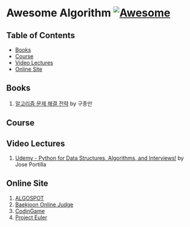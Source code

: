 # Awesome Algorithm [![Awesome](https://cdn.rawgit.com/sindresorhus/awesome/d7305f38d29fed78fa85652e3a63e154dd8e8829/media/badge.svg)](https://github.com/sindresorhus/awesome)


## Table of Contents

- [Books](#books)
- [Course](#course)
- [Video Lectures](#video-lectures)
- [Online Site](#online-site)

## Books

1. [알고리즘 문제 해결 전략](http://www.aladin.co.kr/shop/wproduct.aspx?ItemId=21089176) by 구종만

## Course

## Video Lectures

1. [Udemy - Python for Data Structures, Algorithms, and Interviews!](https://www.udemy.com/python-for-data-structures-algorithms-and-interviews/learn/v4/overview)
by Jose Portilla

## Online Site

1. [ALGOSPOT](https://www.algospot.com/)
2. [Baekjoon Online Judge](https://www.acmicpc.net/)
3. [CodinGame](https://www.codingame.com/start)
4. [Project Euler](http://euler.synap.co.kr/)

